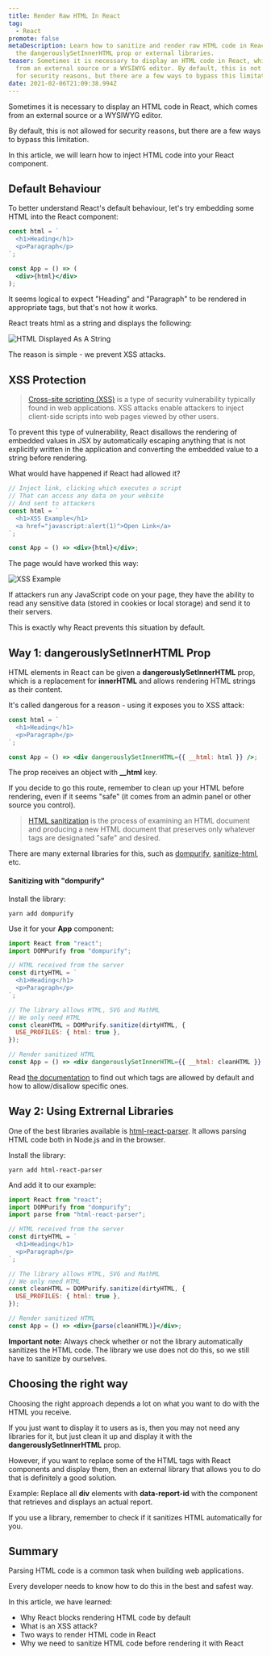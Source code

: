 ```yaml
---
title: Render Raw HTML In React
tag:
  - React
promote: false
metaDescription: Learn how to sanitize and render raw HTML code in React using
  the dangerouslySetInnerHTML prop or external libraries.
teaser: Sometimes it is necessary to display an HTML code in React, which comes
  from an external source or a WYSIWYG editor. By default, this is not allowed
  for security reasons, but there are a few ways to bypass this limitation...
date: 2021-02-06T21:09:38.994Z
---
```

Sometimes it is necessary to display an HTML code in React, which comes from an external source or a WYSIWYG editor.

By default, this is not allowed for security reasons, but there are a few ways to bypass this limitation.

In this article, we will learn how to inject HTML code into your React component.

## Default Behaviour

To better understand React's default behaviour, let's try embedding some HTML into the React component:

```jsx
const html = `
  <h1>Heading</h1>
  <p>Paragraph</p>
`;

const App = () => (
  <div>{html}</div>
);
```

It seems logical to expect "Heading" and "Paragraph" to be rendered in appropriate tags, but that's not how it works.

React treats html as a string and displays the following:

![HTML Displayed As A String](/img/screenshot-2021-02-04-at-22.23.44.png "HTML Displayed As A String")

The reason is simple - we prevent XSS attacks.

## XSS Protection

> [Cross-site scripting (XSS)](https://en.wikipedia.org/wiki/Cross-site_scripting) is a type of security vulnerability typically found in web applications. XSS attacks enable attackers to inject client-side scripts into web pages viewed by other users.

To prevent this type of vulnerability, React disallows the rendering of embedded values in JSX by automatically escaping anything that is not explicitly written in the application and converting the embedded value to a string before rendering.

What would have happened if React had allowed it?

```jsx
// Inject link, clicking which executes a script
// That can access any data on your website
// And sent to attackers
const html = `
  <h1>XSS Example</h1>
  <a href="javascript:alert(1)">Open Link</a>
`;

const App = () => <div>{html}</div>;
```

The page would have worked this way:

![XSS Example](/img/xss-attack.gif "XSS Example")

If attackers run any JavaScript code on your page, they have the ability to read any sensitive data (stored in cookies or local storage) and send it to their servers.

This is exactly why React prevents this situation by default.

## Way 1: dangerouslySetInnerHTML Prop

HTML elements in React can be given a **dangerouslySetInnerHTML** prop, which is a replacement for **innerHTML** and allows rendering HTML strings as their content.

It's called dangerous for a reason - using it exposes you to XSS attack:

```jsx
const html = `
  <h1>Heading</h1>
  <p>Paragraph</p>
`;

const App = () => <div dangerouslySetInnerHTML={{ __html: html }} />;
```

The prop receives an object with **__html** key.

If you decide to go this route, remember to clean up your HTML before rendering, even if it seems "safe" (it comes from an admin panel or other source you control).

> [HTML sanitization](https://en.wikipedia.org/wiki/HTML_sanitization) is the process of examining an HTML document and producing a new HTML document that preserves only whatever tags are designated "safe" and desired.

There are many external libraries for this, such as [dompurify](https://www.npmjs.com/package/dompurify), [sanitize-html](https://www.npmjs.com/package/sanitize-html), etc.

#### Sanitizing with "dompurify"

Install the library:

`yarn add dompurify`

Use it for your **App** component:

```jsx
import React from "react";
import DOMPurify from "dompurify";

// HTML received from the server
const dirtyHTML = `
  <h1>Heading</h1>
  <p>Paragraph</p>
`;

// The library allows HTML, SVG and MathML
// We only need HTML
const cleanHTML = DOMPurify.sanitize(dirtyHTML, {
  USE_PROFILES: { html: true },
});

// Render sanitized HTML
const App = () => <div dangerouslySetInnerHTML={{ __html: cleanHTML }} />;
```

Read [the documentation](https://www.npmjs.com/package/dompurify) to find out which tags are allowed by default and how to allow/disallow specific ones.

## Way 2: Using Extrernal Libraries

One of the best libraries available is [html-react-parser](https://www.npmjs.com/package/html-react-parser). It allows parsing HTML code both in Node.js and in the browser.

Install the library:

`yarn add html-react-parser`

And add it to our example:

```jsx
import React from "react";
import DOMPurify from "dompurify";
import parse from "html-react-parser";

// HTML received from the server
const dirtyHTML = `
  <h1>Heading</h1>
  <p>Paragraph</p>
`;

// The library allows HTML, SVG and MathML
// We only need HTML
const cleanHTML = DOMPurify.sanitize(dirtyHTML, {
  USE_PROFILES: { html: true },
});

// Render sanitized HTML
const App = () => <div>{parse(cleanHTML)}</div>;
```

**Important note:** Always check whether or not the library automatically sanitizes the HTML code. The library we use does not do this, so we still have to sanitize by ourselves.

## Choosing the right way

Choosing the right approach depends a lot on what you want to do with the HTML you receive. 

If you just want to display it to users as is, then you may not need any libraries for it, but just clean it up and display it with the **dangerouslySetInnerHTML** prop. 

However, if you want to replace some of the HTML tags with React components and display them, then an external library that allows you to do that is definitely a good solution.

Example: Replace all **div** elements with **data-report-id** with the component that retrieves and displays an actual report.

If you use a library, remember to check if it sanitizes HTML automatically for you.

## Summary

Parsing HTML code is a common task when building web applications.

Every developer needs to know how to do this in the best and safest way.

In this article, we have learned:

* Why React blocks rendering HTML code by default
* What is an XSS attack?
* Two ways to render HTML code in React
* Why we need to sanitize HTML code before rendering it with React